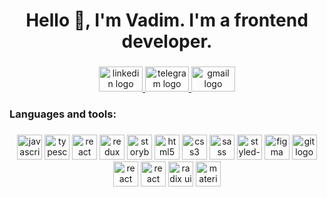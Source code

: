 <h1 align="center">Hello 👋, I'm Vadim. I'm a frontend developer.</h1>

###

<div align="center">
    <a href="https://www.linkedin.com/in/vadim-ustinchik/" target="_blank">
        <img src="https://raw.githubusercontent.com/maurodesouza/profile-readme-generator/master/src/assets/icons/social/linkedin/default.svg" width="70" height="40" alt="linkedin logo" title="LinkedIn"  />
    </a>
    <a href="https://t.me/vustinchdev" target="_blank">
        <img src="https://raw.githubusercontent.com/maurodesouza/profile-readme-generator/master/src/assets/icons/social/telegram/default.svg" width="70" height="40" alt="telegram logo" title="Telegram" />
    </a>
    <a href="mailto:vustinchdev@gmail.com" target="_blank">
        <img src="https://raw.githubusercontent.com/maurodesouza/profile-readme-generator/master/src/assets/icons/social/gmail/default.svg" width="70" height="40" alt="gmail logo" title="Gmail" />
    </a>
</div>

###

<h3 align="left">Languages and tools:</h3>

###

<div align="center">
    <img src="https://cdn.jsdelivr.net/gh/devicons/devicon/icons/javascript/javascript-original.svg" height="40" title="JavaScript" alt="javascript logo"  />
    <img src="https://cdn.jsdelivr.net/gh/devicons/devicon/icons/typescript/typescript-original.svg" height="40" title="TypeScript" alt="typescript logo"  />
    <img src="https://cdn.jsdelivr.net/gh/devicons/devicon/icons/react/react-original.svg"  height="40" title="React" alt="react logo"  />
    <img src="https://cdn.jsdelivr.net/gh/devicons/devicon/icons/redux/redux-original.svg" height="40" title="Redux Toolkit + RTK Query" alt="redux logo"  />
    <img src="https://cdn.jsdelivr.net/gh/devicons/devicon/icons/storybook/storybook-original.svg" height="40" title="Storybook" alt="storybook logo"  />
    <img src="https://cdn.jsdelivr.net/gh/devicons/devicon/icons/html5/html5-original.svg" height="40" title="HTML5"  alt="html5 logo"  />
    <img src="https://cdn.jsdelivr.net/gh/devicons/devicon/icons/css3/css3-original.svg" height="40" title="CSS3" alt="css3 logo"  />
    <img src="https://cdn.jsdelivr.net/gh/devicons/devicon/icons/sass/sass-original.svg" height="40" title="SASS" alt="sass logo"  />
    <img src="https://skillicons.dev/icons?i=styledcomponents" height="40" title="Styled-Components" alt="styled-components logo"  />
    <img src="https://cdn.jsdelivr.net/gh/devicons/devicon/icons/figma/figma-original.svg" height="40" title="Figma"  alt="figma logo"  />
    <img src="https://cdn.jsdelivr.net/gh/devicons/devicon/icons/git/git-original.svg" height="40" title="Git" alt="git logo"  />
    <img src="https://www.svgrepo.com/show/354262/react-router.svg" height="40" title="React Router" alt="react router logo"  />
    <img src="https://react-hook-form.com/images/logo/react-hook-form-logo-only.svg" height="40" title="React Hook Form" alt="react hook form logo"  />
    <img src="https://cdn.worldvectorlogo.com/logos/radix-ui.svg" height="40" title="Radix UI" alt="radix ui logo"  />
    <img src="https://cdn.worldvectorlogo.com/logos/material-ui-1.svg" height="40" title="Material UI" alt="material ui logo"  />
</div>

###